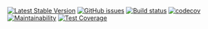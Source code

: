 
[![Latest Stable Version](https://poser.pugx.org/wumvi/utils.response/v/stable?format=flat-square)](https://packagist.org/packages/utils.response)
[![GitHub issues](https://img.shields.io/github/issues/wumvi/utils.response.svg?style=flat-square)](https://github.com/utils.response/issues)
[![Build status](https://travis-ci.org/wumvi/utils.response.svg?branch=master)](https://travis-ci.org/utils.response)
[![codecov](https://codecov.io/gh/wumvi/utils.response/branch/master/graph/badge.svg)](https://codecov.io/gh/utils.response)
[![Maintainability](https://api.codeclimate.com/v1/badges/ea11aec1e9f0eb8bcb61/maintainability)](https://codeclimate.com/github/utils.response/maintainability)
[![Test Coverage](https://api.codeclimate.com/v1/badges/ea11aec1e9f0eb8bcb61/test_coverage)](https://codeclimate.com/github/utils.response/test_coverage)